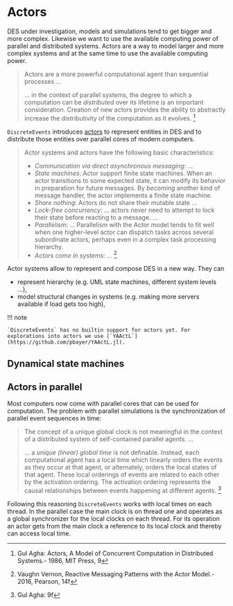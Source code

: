 # Actors

DES under investigation, models and simulations tend to get bigger and more complex. Likewise we want to use the available computing power of parallel and distributed systems. Actors are a way to model larger and more complex systems and at the same time to use the available computing power.

> Actors are a more powerful computational agent than sequential
> processes ...
>
> ...  in the context of parallel systems, the degree to which a computation can be *distributed* over its lifetime is an important consideration. Creation of new actors provides the ability to abstractly increase the distributivity of the computation as it evolves. [^1]

`DiscreteEvents` introduces [actors](https://en.wikipedia.org/wiki/Actor_model) to represent entities in DES and to distribute those entities over parallel cores of modern computers.

> Actor systems and actors have the following basic characteristics:
>
> - *Communication via direct asynchronous messaging*: ...
> - *State machines*: Actor support finite state machines. When an actor transitions to some expected state, it can modify its behavior in preparation for future messages. By *becoming* another kind of message handler, the actor implements a finite state machine.
> - *Share nothing*: Actors do not share their mutable state ...
> - *Lock-free concurrency*: ... actors never need to attempt to lock their state before reacting to a message. ...
> - *Parallelism*: ... Parallelism with the Actor model tends to fit well when one higher-level actor can dispatch tasks across several subordinate actors, perhaps even in a complex task processing hierarchy.
> - *Actors come in systems*: ... [^2]

Actor systems allow to represent and compose DES in a new way. They can

- represent hierarchy (e.g. UML state machines, different system levels ...),
- model structural changes in systems (e.g. making more servers available if load gets too high),

!!! note

    `DiscreteEvents` has no builtin support for actors yet. For explorations into actors we use [`YAActL`](https://github.com/pbayer/YAActL.jl).

## Dynamical state machines

## Actors in parallel

Most computers now come with parallel cores that can be used for computation. The problem with parallel simulations is the synchronization of parallel event sequences in time:

> The concept of a unique global clock is not meaningful in the context of a distributed system of self-contained parallel agents. ...
>
> ... a *unique (linear) global time* is not definable. Instead, each computational agent has a local time which linearly orders the events as they occur at that agent, or alternately, orders the local states of that agent. These local orderings of events are related to each other by the activation ordering. The activation ordering represents the causal relationships between events happening at different agents. [^3]

Following this reasoning `DiscreteEvents` works with local times on each thread. In the parallel case the main clock is on thread one and operates as a global synchronizer for the local clocks on each thread. For its operation an actor gets from the main clock a reference to its local clock and thereby can access local time.

[^1]: Gul Agha: Actors, A Model of Concurrent Computation in Distributed Systems.- 1986, MIT Press, 9
[^2]: Vaughn Vernon, Reactive Messaging Patterns with the Actor Model.- 2016, Pearson, 14f
[^3]: Gul Agha: 9f
